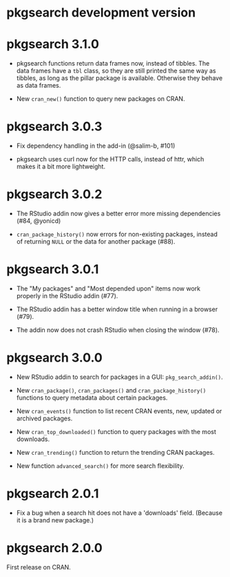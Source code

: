 
# pkgsearch development version

# pkgsearch 3.1.0

* pkgsearch functions return data frames now, instead of tibbles.
  The data frames have a `tbl` class, so they are still printed the
  same way as tibbles, as long as the pillar package is available.
  Otherwise they behave as data frames.

* New `cran_new()` function to query new packages on CRAN.

# pkgsearch 3.0.3

* Fix dependency handling in the add-in (@salim-b, #101)

* pkgsearch uses curl now for the HTTP calls, instead of httr, which makes
  it a bit more lightweight.

# pkgsearch 3.0.2

* The RStudio addin now gives a better error more missing dependencies
  (#84, @yonicd)

* `cran_package_history()` now errors for non-existing packages, instead
  of returning `NULL` or the data for another package (#88).

# pkgsearch 3.0.1

* The "My packages" and "Most depended upon" items now work properly
  in the RStudio addin (#77).

* The RStudio addin has a better window title when running in a
  browser (#79).

* The addin now does not crash RStudio when closing the window (#78).

# pkgsearch 3.0.0

* New RStudio addin to search for packages in a GUI:
  `pkg_search_addin()`.

* New `cran_package()`, `cran_packages()` and `cran_package_history()`
  functions to query metadata about certain packages.

* New `cran_events()` function to list recent CRAN events, new, updated
  or archived packages.
    
* New `cran_top_downloaded()` function to query packages with the most
  downloads.

* New `cran_trending()` function to return the trending CRAN packages.

* New function `advanced_search()` for more search flexibility.

# pkgsearch 2.0.1

* Fix a bug when a search hit does not have a 'downloads' field.
  (Because it is a brand new package.)

# pkgsearch 2.0.0

First release on CRAN.
